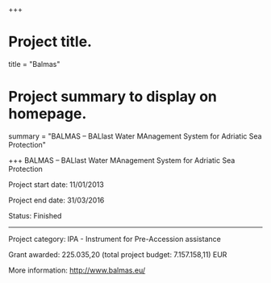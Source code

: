 +++
# Project title.
title = "Balmas"

# Project summary to display on homepage.
summary = "BALMAS – BALlast Water MAnagement System for Adriatic Sea Protection"

+++
BALMAS – BALlast Water MAnagement System for Adriatic Sea Protection

Project start date: 11/01/2013

Project end date: 31/03/2016

Status: Finished

---

Project category: IPA - Instrument for Pre-Accession assistance

Grant awarded: 225.035,20 (total project budget: 7.157.158,11) EUR

More information: http://www.balmas.eu/
